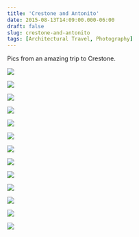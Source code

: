 ```yaml
---
title: 'Crestone and Antonito'
date: 2015-08-13T14:09:00.000-06:00
draft: false
slug: crestone-and-antonito
tags: [Architectural Travel, Photography]
---
```


Pics from an amazing trip to Crestone.  
  

![](/images/blog/legacy/DSC07629%2B%2528Medium%2529.JPG)

  

![](/images/blog/legacy/DSC07630%2B%2528Medium%2529.JPG)

  

![](/images/blog/legacy/DSC07631%2B%2528Medium%2529.JPG)

  

![](/images/blog/legacy/DSC07632%2B%2528Medium%2529.JPG)

  

![](/images/blog/legacy/DSC07633%2B%2528Medium%2529.JPG)

  

![](/images/blog/legacy/DSC08382%2B%2528Medium%2529.JPG)

  

![](/images/blog/legacy/DSC08384%2B%2528Medium%2529.JPG)

  

![](/images/blog/legacy/DSC08390%2B%2528Medium%2529.JPG)

  

![](/images/blog/legacy/IMG_3299%2B%2528Medium%2529.JPG)

  

![](/images/blog/legacy/IMG_3301%2B%2528Medium%2529.JPG)

  

![](/images/blog/legacy/IMG_3303%2B%2528Medium%2529.JPG)

  

![](/images/blog/legacy/IMG_3304%2B%2528Medium%2529.JPG)

  

![](/images/blog/legacy/IMG_3306%2B%2528Medium%2529.JPG)